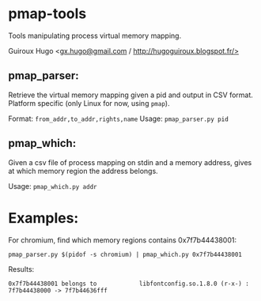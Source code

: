 pmap-tools
==========

Tools manipulating process virtual memory mapping.

Guiroux Hugo <gx.hugo@gmail.com / http://hugoguiroux.blogspot.fr/>

## pmap_parser:

Retrieve the virtual memory mapping given a pid and output in CSV
format. Platform specific (only Linux for now, using `pmap`).

Format: `from_addr,to_addr,rights,name`
Usage: `pmap_parser.py pid`

## pmap_which:

Given a csv file of process mapping on stdin and a memory address, gives at
which memory region the address belongs.

Usage: `pmap_which.py addr`

# Examples:

For chromium, find which memory regions contains 0x7f7b44438001:
```
pmap_parser.py $(pidof -s chromium) | pmap_which.py 0x7f7b44438001
```

Results:
```
0x7f7b44438001 belongs to            libfontconfig.so.1.8.0 (r-x-) : 7f7b44438000 -> 7f7b44636fff
```


